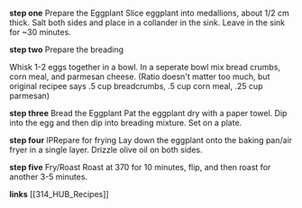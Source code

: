 

**step one** Prepare the Eggplant
Slice eggplant into medallions, about 1/2 cm thick. Salt both sides and place in a collander in the sink. Leave in the sink for ~30 minutes. 

**step two** Prepare the breading

Whisk 1-2 eggs together in a bowl. In a seperate bowl mix bread crumbs, corn meal, and parmesan cheese. (Ratio doesn't matter too much, but original recipee says .5 cup breadcrumbs, .5 cup corn meal, .25 cup parmesan)

**step three** Bread the Eggplant
Pat the eggplant dry with a paper towel. Dip into the egg and then dip into breading mixture. Set on a plate. 

**step four** lPRepare for frying 
Lay down the eggplant onto the baking pan/air fryer in a single layer. Drizzle olive oil on both sides. 

**step five** Fry/Roast
Roast at 370 for 10 minutes, flip, and then roast for another 3-5 minutes. 


**links**
[[314_HUB_Recipes]]